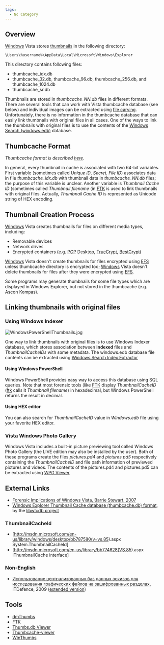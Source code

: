 ```yaml
---
tags:
  - No Category
---
```

## Overview

[Windows](windows.md) Vista stores
[thumbnails](thumbnails.md) in the following directory:

    \Users\%username%\AppData\Local\Microsoft\Windows\Explorer

This directory contains following files:

- thumbcache_idx.db
- thumbcache_32.db, thumbcache_96.db, thumbcache_256.db, and
  thumbcache_1024.db
- thumbcache_sr.db

Thumbnails are stored in *thumbcache_NN.db* files in different formats.
There are several tools that can work with Vista thumbcache database
(see below) and individual images can be extracted using [file
carving](file_carving.md). Unfortunately, there is no
information in the thumbcache database that can easily link thumbnails
with original files in all cases. One of the ways to link the thumbnails
with original files is to use the contents of the [Windows Search
(windows.edb)](windows_desktop_search.md) database.

## Thumbcache Format

*Thumbcache format is described [here](http://www.noxa.org/blog/?p=5).*

In general, every thumbnail in cache is associated with two 64-bit
variables. First variable (sometimes called *Unique ID*, *Secret*, *File
ID*) associates data in file *thumbcache_idx.db* with thumbnail data in
*thumbcache_NN.db* files; the purpose of this variable is unclear.
Another variable is *Thumbnail Cache ID* (sometimes called *Thumbnail
filename* (in [FTK](ftk.md) is used to link
thumbnails with original files. Actually, *Thumbnail Cache ID* is
represented as Unicode string of HEX encoding.

## Thumbnail Creation Process

[Windows](windows.md) Vista creates thumbnails for files on
different media types, including:

- Removable devices
- Network drives
- Encrypted containers (e.g. [PGP](pgp.md) Desktop,
  [TrueCrypt](truecrypt.md), [BestCrypt](BestCrypt "wikilink"))

[Windows](windows.md) Vista doesn't create thumbnails for files
encrypted using [EFS](efs.md) unless thumbcache directory is
encrypted too; [Windows](windows.md) Vista doesn't delete
thumbnails for files after they were encrypted using
[EFS](efs.md).

Some programs may generate thumbnails for some file types which are
displayed in Windows Explorer, but not stored in the thumbcache (e.g.
Ascon Kompas).

## Linking thumbnails with original files

### Using Windows Indexer

![](WindowsPowerShellThumbnails.jpg "WindowsPowerShellThumbnails.jpg")

One way to link thumbnails with original files is to use Windows Indexer
database, which stores association between **indexed** files and
*ThumbnailCacheIDs* with some metadata. The windows.edb database file
contents can be extracted using [Windows Search Index
Extractor](http://www.simplecarver.com/tool.php?toolname=Windows%20Search%20Index%20Extractor)

#### Using Windows PowerShell

Windows PowerShell provides easy way to access this database using SQL
queries. Note that most forensic tools (like [FTK](ftk.md)
display *ThumbnailCacheID* ([ftk](ftk.md) calls it *Thumbnail
filename*) in hexadecimal, but Windows PowerShell returns the result in
decimal.

#### Using HEX editor

You can also search for *ThumbnailCacheID* value in *Windows.edb* file
using your favorite HEX editor.

### Vista Windows Photo Gallery

Windows Vista includes a built-in picture previewing tool called Windows
Photo Gallery (the LIVE edition may also be installed by the user). Both
of these programs create the files *pictures.pd4* and *pictures.pd5*
respectively containing the *ThumbnailCacheID* and file path information
of previewed pictures and videos. The contents of the pictures.pd4 and
pictures.pd5 can be extracted using [WPG
Viewer](http://www.simplecarver.com/tool.php?toolname=WPG%20Viewer)

## External Links

- [Forensic Implications of Windows Vista, Barrie Stewart,
  2007](http://www.whereisyourdata.co.uk/data/modules/wfdownloads/visit.php?cid=4&lid=9)
- [Windows Explorer Thumbnail Cache database (thumbcache.db)
  format](http://code.google.com/p/libwtcdb/downloads/detail?name=Windows%20Explorer%20Thumbnail%20Cache%20database%20format.pdf),
  by the [libwtcdb project](libwtcdb.md)

### ThumbnailCacheId

- \[<http://msdn.microsoft.com/en-us/library/windows/desktop/bb787580(v=vs.85>).aspx
  System.ThumbnailCacheId\]
- \[<http://msdn.microsoft.com/en-us/library/bb774628(VS.85>).aspx
  IThumbnailCache interface\]

### Non-English

- [Использование централизованных баз данных эскизов для исследования
  графических файлов на зашифрованных
  разделах](http://itdefence.ru/content/articles/Thumbnails.Suhanov/),
  ITDefence, 2009 ([extended
  version](http://www.securitylab.ru/analytics/370474.php))

## Tools

- [dmThumbs](http://www.dmthumbs.com/)
- [FTK](ftk.md)
- [Thumbs.db Viewer](http://www.janusware.com/fetch.php?page=412,2)
- [Thumbcache-viewer](http://code.google.com/p/thumbcache-viewer/)
- [WinThumbs](http://www.simplecarver.com/tool.php?toolname=WinThumbs%20Extractor)